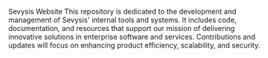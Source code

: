 Sevysis Website
This repository is dedicated to the development and management of Sevysis' internal tools and systems. 
It includes code, documentation, and resources that support our mission of delivering innovative solutions in enterprise software and services. 
Contributions and updates will focus on enhancing product efficiency, scalability, and security.

